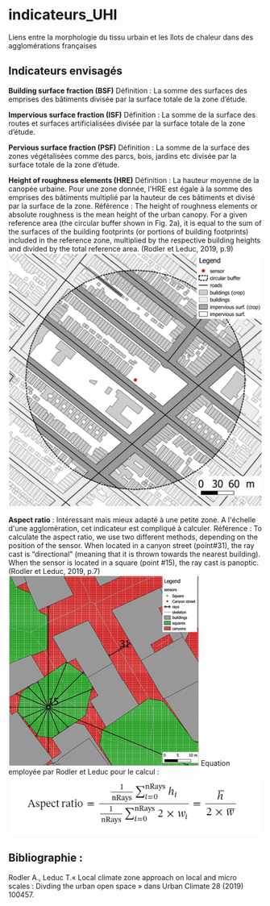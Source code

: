 # indicateurs_UHI
Liens entre la  morphologie du tissu urbain et les îlots de chaleur dans des agglomérations françaises



## Indicateurs envisagés

**Building surface fraction (BSF)**
Définition : La somme des surfaces des emprises des bâtiments divisée par la surface totale de la zone d’étude. 

**Impervious surface fraction (ISF)**
Définition : La somme de la surface des routes et surfaces artificialisées divisée par la surface totale de la zone d’étude. 

**Pervious surface fraction (PSF)**
Définition : La somme de la surface des zones végétalisées comme des parcs, bois, jardins etc divisée par la surface totale de la zone d’étude.

**Height of roughness elements (HRE)**
Définition : La hauteur moyenne de la canopée urbaine. Pour une zone donnée, l'HRE est égale à la somme des emprises des bâtiments multiplié par la hauteur de ces bâtiments et divisé par la surface de la zone. 
Référence : The height of roughness elements or absolute roughness is the mean height of the urban canopy. For a given reference area (the circular buffer shown in Fig. 2a), it is equal to the sum of the surfaces of the building footprints (or portions of building footprints) included in the reference zone, multiplied by the respective building heights and divided by the total reference area. (Rodler et Leduc, 2019, p.9)
![Fig_2a](/img_readme/fig2a.png)

 **Aspect ratio**  : 
Intéressant mais mieux adapté à une petite zone. A l'échelle d'une agglomération, cet indicateur est compliqué à calculer. 
Référence : To calculate the aspect ratio, we use two different methods, depending on the position of the sensor. When located in a canyon street (point#31), the ray cast is “directional” (meaning that it is thrown towards the nearest building). When the sensor is located in a square (point #15), the ray cast is panoptic. (Rodler et Leduc, 2019, p.7)
![aspect_ratio](/img_readme/aspect_ratio.png)
Equation employée par Rodler et Leduc pour le calcul : 
![calcul_de_l'aspect_ratio](/img_readme/equation_aspect_ratio.png)

## Bibliographie :

Rodler A., Leduc T.« Local climate zone approach on local and micro scales : Divding the urban open space » dans Urban Climate 28 (2019) 100457.



